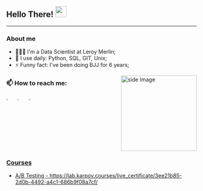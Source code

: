 ## Hello There!  <img src="https://github.com/sciencepal/sciencepal/blob/master/assets/Hi.gif" width="29px">
---
### About me
- 👨🏻‍💻 I'm a Data Scientist at Leroy Merlin;
- 🔨 I use daily: Python, SQL, GIT, Unix;
- ⚡ Funny fact: I've been doing BJJ for 6 years;

<img src="https://github.com/sciencepal/sciencepal/blob/master/assets/life_balance.gif" alt="side Image" align="right" width="200" height="auto" />


### 📫 How to reach me:

[<img src="https://img.icons8.com/color/48/000000/linkedin.png" width="3.5%"/>](https://www.linkedin.com/in/arkhipkin7/)
&nbsp; [<img src="https://img.icons8.com/fluent/48/000000/instagram-new.png" width="3.5%"/>](https://www.instagram.com/arhipkin7/) 
&nbsp; <a href="mailto:arkhipkin7@icloud.com">  <img src="https://img.icons8.com/3d-fluency/94/mail.png" alt="mail" width="3.5%"/>

### Courses
- A/B Testing - https://lab.karpov.courses/live_certificate/3ee21b85-2d0b-4492-a4c1-686b9f08a7cf/ 
 
